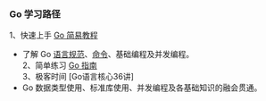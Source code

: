 
### Go 学习路径
1、快速上手 [Go 简易教程](https://learnku.com/docs/the-little-go-book)  
- 了解 Go [语言规范](https://golang.google.cn/ref/spec)、[命令](https://golang.google.cn/cmd/go/)、基础编程及并发编程。  
2、简单练习 [Go 指南](http://tour.studygolang.com/welcome/1)  
3、极客时间 [Go语言核心36讲]  
- Go 数据类型使用、标准库使用、并发编程及各基础知识的融会贯通。  
